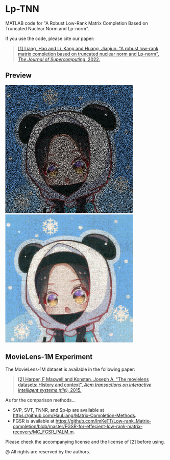 # Lp-TNN
MATLAB code for "A Robust Low-Rank Matrix Completion Based on Truncated Nuclear Norm and Lp-norm".

If you use the code, please cite our paper:
> [[1] Liang, Hao and Li, Kang and Huang, Jianjun. "A robust low-rank matrix completion based on truncated nuclear norm and Lp-norm", *The Journal of Supercomputing*, 2022.](https://doi.org/10.1007/s11227-022-04385-8 "https://doi.org/10.1007/s11227-022-04385-8")


## Preview
<img src="sampled image.png" width="400px" height="400px"> <img src="recovered image.png" width="400px" height="400px">

## MovieLens-1M Experiment
The MovieLens-1M dataset is available in the following paper:
> [[2] Harper, F Maxwell and Konstan, Joseph A. "The movielens datasets: History and context", *Acm transactions on interactive intelligent systems (tiis)*, 2015.](https://doi.org/10.1145/2827872 "https://doi.org/10.1145/2827872")

As for the comparison methods...
* SVP, SVT, TNNR, and Sp-lp are available at https://github.com/HauLiang/Matrix-Completion-Methods.
* FGSR is available at https://github.com/ImKeTT/Low-rank_Matrix-completion/blob/master/FGSR-for-effecient-low-rank-matrix-recovery/MC_FGSR_PALM.m.

Please check the accompanying license and the license of [2] before using.

@ All rights are reserved by the authors.
